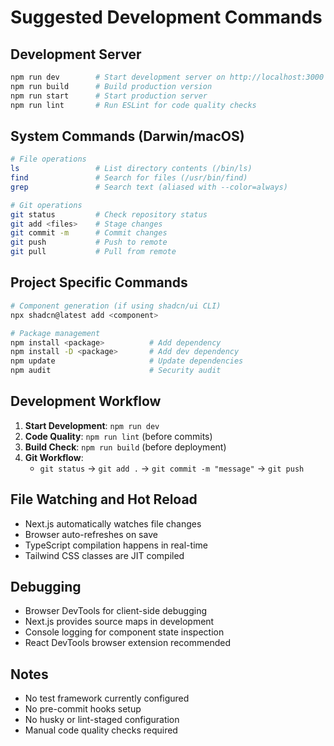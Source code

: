 # Suggested Development Commands

## Development Server
```bash
npm run dev        # Start development server on http://localhost:3000
npm run build      # Build production version
npm run start      # Start production server
npm run lint       # Run ESLint for code quality checks
```

## System Commands (Darwin/macOS)
```bash
# File operations
ls                 # List directory contents (/bin/ls)
find               # Search for files (/usr/bin/find) 
grep               # Search text (aliased with --color=always)

# Git operations
git status         # Check repository status
git add <files>    # Stage changes
git commit -m      # Commit changes
git push           # Push to remote
git pull           # Pull from remote
```

## Project Specific Commands
```bash
# Component generation (if using shadcn/ui CLI)
npx shadcn@latest add <component>

# Package management
npm install <package>          # Add dependency
npm install -D <package>       # Add dev dependency
npm update                     # Update dependencies
npm audit                      # Security audit
```

## Development Workflow
1. **Start Development**: `npm run dev`
2. **Code Quality**: `npm run lint` (before commits)
3. **Build Check**: `npm run build` (before deployment)
4. **Git Workflow**: 
   - `git status` → `git add .` → `git commit -m "message"` → `git push`

## File Watching and Hot Reload
- Next.js automatically watches file changes
- Browser auto-refreshes on save
- TypeScript compilation happens in real-time
- Tailwind CSS classes are JIT compiled

## Debugging
- Browser DevTools for client-side debugging
- Next.js provides source maps in development
- Console logging for component state inspection
- React DevTools browser extension recommended

## Notes
- No test framework currently configured
- No pre-commit hooks setup
- No husky or lint-staged configuration
- Manual code quality checks required